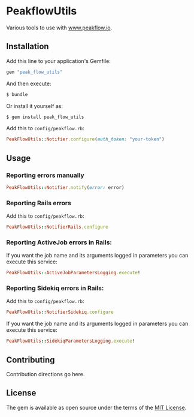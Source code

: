 # PeakflowUtils

Various tools to use with www.peakflow.io.

## Installation
Add this line to your application's Gemfile:

```ruby
gem "peak_flow_utils"
```

And then execute:
```bash
$ bundle
```

Or install it yourself as:
```bash
$ gem install peak_flow_utils
```

Add this to `config/peakflow.rb`:
```ruby
PeakFlowUtils::Notifier.configure(auth_token: "your-token")
```

## Usage

### Reporting errors manually

```ruby
PeakFlowUtils::Notifier.notify(error: error)
```

### Reporting Rails errors

Add this to `config/peakflow.rb`:
```ruby
PeakFlowUtils::NotifierRails.configure
```

### Reporting ActiveJob errors in Rails:

If you want the job name and its arguments logged in parameters you can execute this service:
```ruby
PeakFlowUtils::ActiveJobParametersLogging.execute!
```

### Reporting Sidekiq errors in Rails:

Add this to `config/peakflow.rb`:
```ruby
PeakFlowUtils::NotifierSidekiq.configure
```

If you want the job name and its arguments logged in parameters you can execute this service:
```ruby
PeakFlowUtils::SidekiqParametersLogging.execute!
```

## Contributing
Contribution directions go here.

## License
The gem is available as open source under the terms of the [MIT License](https://opensource.org/licenses/MIT).
